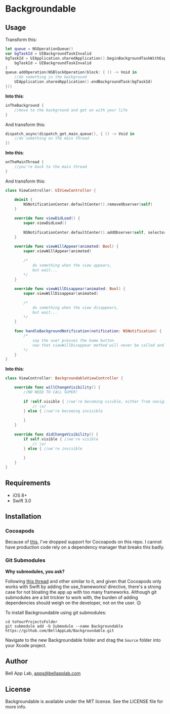 # Backgroundable



## Usage

Transform this:

```swift
let queue = NSOperationQueue()
var bgTaskId = UIBackgroundTaskInvalid
bgTaskId = UIApplication.sharedApplication().beginBackgroundTaskWithExpirationHandler { () -> Void in
    bgTaskId = UIBackgroundTaskInvalid
}
queue.addOperation(NSBlockOperation(block: { () -> Void in
    //do something in the background
    UIApplication.sharedApplication().endBackgroundTask(bgTaskId)
}))
```
    
**Into this**:

```swift
inTheBackground {
    //move to the background and get on with your life
}
```
    
And transform this:

```swift
dispatch_async(dispatch_get_main_queue(), { () -> Void in
    //do something on the main thread
})
```
    
**Into this**:

```swift
onTheMainThread {
    //you're back to the main thread
}
```
    
And transform this: 

```swift
class ViewController: UIViewController {

    deinit {
        NSNotificationCenter.defaultCenter().removeObserver(self)
    }
        
    override func viewDidLoad() {
        super.viewDidLoad()
        
        NSNotificationCenter.defaultCenter().addObserver(self, selector: "handleBackgroundNotification:", name: UIApplicationWillResignActiveNotification, object: nil)
    }
    
    override func viewWillAppear(animated: Bool) {
        super.viewWillAppear(animated)
        
        /*
            do something when the view appears,
            but wait...
        */
    }
        
    override func viewWillDisappear(animated: Bool) {
        super.viewWillDisappear(animated)
            
        /*
            do something when the view disappears,
            but wait...
        */
    }
        
    func handleBackgroundNotification(notification: NSNotification) {
        /*
            say the user presses the home button
            now that viewWillDisappear method will never be called and you won't be able to undo the things you wanted...
        */
    }
}
```

**Into this**:

```swift
class ViewController: BackgroundableViewController {

    override func willChangeVisibility() {
        //NO NEED TO CALL SUPER!
            
        if !self.visible { //we're becoming visible, either from navigation or from the app being launched
            // \o/
        } else { //we're becoming invisible
            
        }
    }
        
    override func didChangeVisibility() {
        if self.visible { //we're visible
            // \o/
        } else { //we're invisible
            
        }
    }
}
```

## Requirements

* iOS 8+
* Swift 3.0

## Installation

### Cocoapods

Because of [this](http://stackoverflow.com/questions/39637123/cocoapods-app-xcworkspace-does-not-exists), I've dropped support for Cocoapods on this repo. I cannot have production code rely on a dependency manager that breaks this badly. 

### Git Submodules

**Why submodules, you ask?**

Following [this thread](http://stackoverflow.com/questions/31080284/adding-several-pods-increases-ios-app-launch-time-by-10-seconds#31573908) and other similar to it, and given that Cocoapods only works with Swift by adding the use_frameworks! directive, there's a strong case for not bloating the app up with too many frameworks. Although git submodules are a bit trickier to work with, the burden of adding dependencies should weigh on the developer, not on the user. :wink:

To install Backgroundable using git submodules:

```
cd toYourProjectsFolder
git submodule add -b Submodule --name Backgroundable https://github.com/BellAppLab/Backgroundable.git
```

Navigate to the new Backgroundable folder and drag the `Source` folder into your Xcode project.

## Author

Bell App Lab, apps@bellapplab.com

## License

Backgroundable is available under the MIT license. See the LICENSE file for more info.
